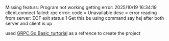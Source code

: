 

Missing featurs:
Program not working getting error: 2025/10/19 16:34:19 client.connect failed: rpc error: code = Unavailable desc = error reading from server: EOF
exit status 1
Get this be using command say hej after both server and client is up





used [GRPC.Go.Basic_turtorial](https://grpc.io/docs/languages/go/basics/) as a refrence to create the project
